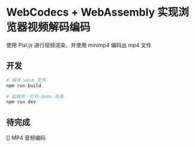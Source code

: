 # WebCodecs + WebAssembly 实现浏览器视频解码编码

使用 Pixi.js 进行视频渲染，并使用 minimp4 编码出 mp4 文件

## 开发

```sh
# 编译 wasm 文件
npm run build

# 起服务，打开 demo 目录
npm run dev
```

## 待完成

[] MP4 音频编码
